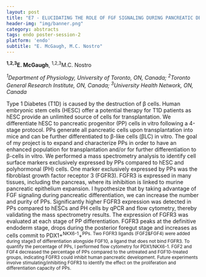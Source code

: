 ```yaml
---
layout: post
title: "E7 - ELUCIDATING THE ROLE OF FGF SIGNALING DURING PANCREATIC DEVELOPMENT"
header-img: "img/banner.png"
category: abstracts
tags: endo poster-session-2
platform: 'endo'
subtitle: "E. McGaugh, M.C. Nostro"
---
```

__<sup>1,2,3</sup>E. McGaugh__, <sup>1,2,3</sup>M.C. Nostro

_<sup>1</sup>Department of Physiology, University of Toronto, ON, Canada;
<sup>2</sup>Toronto General Research Institute, ON, Canada; <sup>3</sup>University Health
Network, ON, Canada_

Type 1 Diabetes (T1D) is caused by the destruction of β cells. Human
embryonic stem cells (HESC) offer a potential therapy for T1D patients
as hESC provide an unlimited source of cells for transplantation. We
differentiate hESC to pancreatic progenitor (PP) cells in vitro
following a 4-stage protocol. PPs generate all pancreatic cells upon
transplantation into mice and can be further differentiated to β-like
cells (βLC) in vitro. The goal of my project is to expand and
characterize PPs in order to have an enhanced population for
transplantation and/or for further differentiation to β-cells in vitro.
We performed a mass spectrometry analysis to identify cell surface
markers exclusively expressed by PPs compared to hESC and polyhormonal
(PH) cells. One marker exclusively expressed by PPs was the fibroblast
growth factor receptor 3 (FGFR3). FGFR3 is expressed in many tissues,
including the pancreas, where its inhibition is linked to murine
pancreatic epithelium expansion. I hypothesize that by taking advantage
of FGF signaling during pancreatic differentiation, we can increase the
number and purity of PPs. Significantly higher FGFR3 expression was
detected in PPs compared to hESCs and PH cells by qPCR and flow
cytometry, thereby validating the mass spectrometry results. The
expression of FGFR3 was evaluated at each stage of PP differentiation.
FGFR3 peaks at the definitive endoderm stage, drops during the posterior
foregut stage and increases as cells commit to PDX1</sup>+<sup>NKX6-1</sup>+<sup>PPs. Two
FGFR3 ligands (FGF2&FGF4) were added during stage3 of differentiation
alongside FGF10, a ligand that does not bind FGFR3. To quantify the
percentage of PPs, I performed flow cytometry for PDX1/NKX6-1. FGF2 and
FGF4 decreased the percentage of PPs compared to the untreated and
FGF10-treated groups, indicating FGFR3 could inhibit human pancreatic
development. Future experiments involve stimulating/inhibiting FGFR3 to
identify the effect on the proliferation and differentiation capacity of
PPs.

